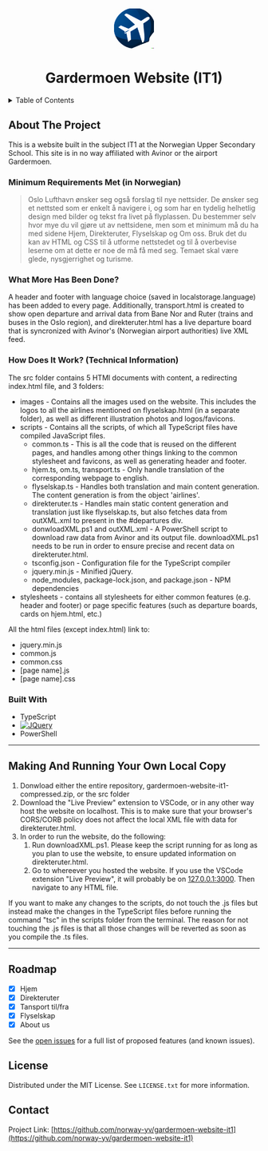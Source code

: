 <a name="readme-top"></a>
<!-- PROJECT LOGO -->
<br />
<div align="center">
  <a href="https://github.com/norway-yv/gardermoen-website-it1">
    <img src="./src/images/repo-favicon.png" alt="Logo" width="80" height="80">
  </a>

<h1 align="center">Gardermoen Website (IT1)</h1>

</div>



<!-- TABLE OF CONTENTS -->
<details>
  <summary>Table of Contents</summary>
  <ol>
    <li>
      <a href="#about">About The Project</a>
      <ul>
        <li><a href="#minimum-requirements">Minimum Requirements Met (in Norwegian)</a></li>
        <li><a href="#whatmore">What More Has Been Done?</a></li>
        <li><a href="#built-with">Built With</a></li>
        <li><a href="#how">How Does It Work? (Technical Information)</a></li>
      </ul>
    </li>
    <li><a href="#making-copy">Making Your Own Local Copy</a></li>
    <li><a href="#roadmap">Roadmap</a></li>
    <li><a href="#license">License</a></li>
    <li><a href="#contact">Contact</a></li>
  </ol>
</details>



<!-- ABOUT THE PROJECT -->
## About The Project <a id="about"></a>
This is a website built in the subject IT1 at the Norwegian Upper Secondary School. This site is in no way affiliated with Avinor or the airport Gardermoen.

### Minimum Requirements Met (in Norwegian) <a id="minimum-requirements"></a>
>Oslo Lufthavn ønsker seg også forslag til nye nettsider. De ønsker seg et nettsted som er enkelt å navigere i, og som har en tydelig helhetlig design med bilder og tekst fra livet på flyplassen. Du bestemmer selv hvor mye du vil gjøre ut av nettsidene, men som et minimum må du ha med sidene Hjem, Direkteruter, Flyselskap og Om oss. Bruk det du kan av HTML og CSS til å utforme nettstedet og til å overbevise leserne om at dette er noe de må få med seg. Temaet skal være glede, nysgjerrighet og turisme.

### What More Has Been Done? <a id="whatmore"></a>
A header and footer with language choice (saved in localstorage.language) has been added to every page. Additionally, transport.html is created to show open departure and arrival data from Bane Nor and Ruter (trains and buses in the Oslo region), and direkteruter.html has a live departure board that is syncronized with Avinor's (Norwegian airport authorities) live XML feed.

### How Does It Work? (Technical Information)  <a id="how"></a>
The src folder contains 5 HTMl documents with content, a redirecting index.html file, and 3 folders:
<ul>
  <li>images - Contains all the images used on the website. This includes the logos to all the airlines mentioned on flyselskap.html (in a separate folder), as well as different illustration photos and logos/favicons.</li>
  <li>scripts - Contains all the scripts, of which all TypeScript files have compiled JavaScript files.
    <ul>
      <li>common.ts - This is all the code that is reused on the different pages, and handles among other things linking to the common stylesheet and favicons, as well as generating header and footer.</li>
      <li>hjem.ts, om.ts, transport.ts - Only handle translation of the corresponding webpage to english.</li>
      <li>flyselskap.ts - Handles both translation and main content generation. The content generation is from the object 'airlines'.</li>
      <li>direkteruter.ts - Handles main static content generation and translation just like flyselskap.ts, but also fetches data from outXML.xml to present in the #departures div.</li>
      <li>donwloadXML.ps1 and outXML.xml - A PowerShell script to download raw data from Avinor and its output file. downloadXML.ps1 needs to be run in order to ensure precise and recent data on direkteruter.html.</li>
      <li>tsconfig.json - Configuration file for the TypeScript compiler</li>
      <li>jquery.min.js - Minified jQuery.</li>
      <li>node_modules, package-lock.json, and package.json - NPM dependencies</li>
    </ul>
  </li>
  <li>stylesheets - contains all stylesheets for either common features (e.g. header and footer) or page specific features (such as departure boards, cards on hjem.html, etc.)</li>
</ul>
All the html files (except index.html) link to:
<ul>
  <li>jquery.min.js</li>
  <li>common.js</li>
  <li>common.css</li>
  <li>[page name].js</li>
  <li>[page name].css</li>
</ul>

### Built With

* TypeScript
* [![JQuery][JQuery.com]][JQuery-url]
* PowerShell

<hr>

## Making And Running Your Own Local Copy <a id="making-copy"></a>
<ol>
  <li>Donwload either the entire repository, gardermoen-website-it1-compressed.zip, or the src folder</li>
  <li>Download the "Live Preview" extension to VSCode, or in any other way host the website on localhost. This is to make sure that your browser's CORS/CORB policy does not affect the local XML file with data for direkteruter.html.</li>
  <li>In order to run the website, do the following:
    <ol>
      <li>Run downloadXML.ps1. Please keep the script running for as long as you plan to use the website, to ensure updated information on direkteruter.html.</li>
      <li>Go to whereever you hosted the website. If you use the VSCode extension "Live Preview", it will probably be on <a href='http://127.0.0.1:3000/'>127.0.0.1:3000</a>. Then navigate to any HTML file.</li>
    </ol>
  </li>
</ol>
If you want to make any changes to the scripts, do not touch the .js files but instead make the changes in the TypeScript files before running the command "tsc" in the scripts folder from the terminal. The reason for not touching the .js files is that all those changes will be reverted as soon as you compile the .ts files.
<hr>

## Roadmap

- [x] Hjem
- [x] Direkteruter
- [x] Tansport til/fra
- [x] Flyselskap
- [x] About us

See the [open issues](https://github.com/norway-yv/gardermoen-website-it1/issues) for a full list of proposed features (and known issues).



<!-- LICENSE -->
## License

Distributed under the MIT License. See `LICENSE.txt` for more information.

## Contact
Project Link: [https://github.com/norway-yv/gardermoen-website-it1](https://github.com/norway-yv/gardermoen-website-it1)



<!-- MARKDOWN LINKS & IMAGES -->
[JQuery.com]: https://img.shields.io/badge/jQuery-0769AD?style=for-the-badge&logo=jquery&logoColor=white
[JQuery-url]: https://jquery.com 

